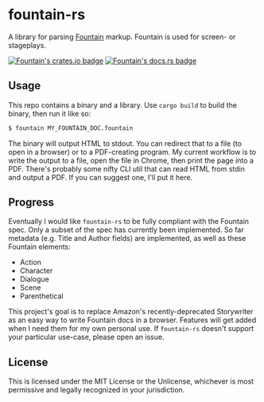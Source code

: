 # fountain-rs
A library for parsing [Fountain](http://fountain.io) markup. Fountain is used for screen- or stageplays.

[![Fountain's crates.io badge](https://img.shields.io/crates/v/fountain.svg)](https://crates.io/crates/fountain)
[![Fountain's docs.rs badge](https://docs.rs/fountain/badge.svg)](https://docs.rs/fountain)

## Usage
This repo contains a binary and a library. Use `cargo build` to build the binary, then run it like so:
```bash
$ fountain MY_FOUNTAIN_DOC.fountain
```
The binary will output HTML to stdout. You can redirect that to a file (to open in a browser) or to a PDF-creating program. My current workflow is to write the output to a file, open the file in Chrome, then print the page into a PDF. There's probably some nifty CLI util that can read HTML from stdin and output a PDF. If you can suggest one, I'll put it here.

## Progress
Eventually I would like `fountain-rs` to be fully compliant with the Fountain spec. Only a subset of the spec has currently been implemented. So far metadata (e.g. Title and Author fields) are implemented, as well as these Fountain elements:
 - Action
 - Character
 - Dialogue
 - Scene
 - Parenthetical

This project's goal is to replace Amazon's recently-deprecated Storywriter as an easy way to write Fountain docs in a browser. Features will get added when I need them for my own personal use. If `fountain-rs` doesn't support your particular use-case, please open an issue.

## License
This is licensed under the MIT License or the Unlicense, whichever is most permissive and legally recognized in your jurisdiction. 
